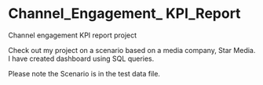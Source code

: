 # Channel_Engagement_ KPI_Report
Channel engagement KPI report project 

Check out my project on a scenario based on a media company, Star Media. I have created dashboard using SQL queries.

Please note the Scenario is in the test data file.
